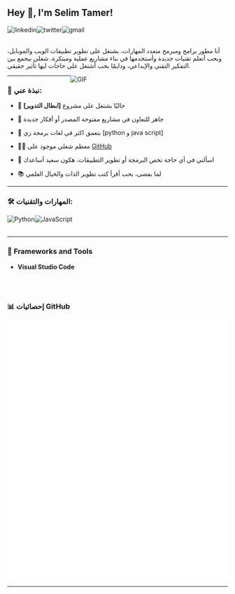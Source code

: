 ## Hey 👋, I'm Selim Tamer!

<a href='https://www.linkedin.com/in/selim-tamer/'><img align='left' alt="linkedin" src="https://raw.githubusercontent.com/rahul-jha98/rahul-jha98/561d474902b59c7429ec22bb73e225696c27b202/assets/linkedin.svg" height='18px'/></a>
<a href='https://twitter.com/selimtamerdev'><img align='left' alt="twitter" src="https://raw.githubusercontent.com/rahul-jha98/rahul-jha98/561d474902b59c7429ec22bb73e225696c27b202/assets/twitter.svg" height='18px'/></a>
<a href='https://mail.google.com/mail/?view=cm&to=selimtamer101@gmail.com'><img align='left' alt="gmail" src="https://upload.wikimedia.org/wikipedia/commons/4/4e/Gmail_Icon.png" height='18px'/></a>

<br/><br/>

أنا مطور برامج ومبرمج متعدد المهارات، بشتغل على تطوير تطبيقات الويب والموبايل، وبحب أتعلم تقنيات جديدة وأستخدمها في بناء مشاريع عملية ومبتكرة. شغلي بيجمع بين التفكير التقني والإبداعي، ودايمًا بحب أشتغل على حاجات ليها تأثير حقيقي.

<img align="right" alt="GIF" src="https://raw.githubusercontent.com/rahul-jha98/rahul-jha98/main/techstack.gif" width="360px"/>

---

### 🧠 نبذة عني:

- 🔭 حاليًا بشتغل على مشروع **[ابطال التدوير]**
- 🤝 جاهز للتعاون في مشاريع مفتوحة المصدر أو أفكار جديدة
- 🌱 بتعمق اكتر في لغات برمجة زي [python و java script]
- 👨‍💻 معظم شغلي موجود على [GitHub](https://github.com/selimtamer3466)
- 💬 اسألني في أي حاجة تخص البرمجة أو تطوير التطبيقات، هكون سعيد أساعدك

- 📚 لما بفضى، بحب أقرأ كتب تطوير الذات والخيال العلمي

---

### 🛠️ المهارات والتقنيات:

<a href="https://www.python.org" target="_blank">
  <img align="left" alt="Python" height="42px" src="https://raw.githubusercontent.com/rahul-jha98/github_readme_icons/main/language_and_tools/square/python/python.svg">
</a>
<a href="https://developer.mozilla.org/en-US/docs/Web/JavaScript" target="_blank">
  <img align="left" alt="JavaScript" height="42px" src="https://raw.githubusercontent.com/rahul-jha98/github_readme_icons/main/language_and_tools/square/javascript/javascript.svg">
</a>

<br/><br/>

---
### 🧰 Frameworks and Tools

- **Visual Studio Code**

<br/><br/>

### 📊 إحصائيات GitHub

![Stats Overview](https://raw.githubusercontent.com/rahul-jha98/github-stats-transparent/output/generated/overview.svg)
![Most Used Languages](https://raw.githubusercontent.com/rahul-jha98/github-stats-transparent/output/generated/languages.svg)

---
